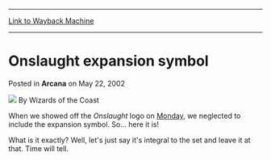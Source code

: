 
---
[Link to Wayback Machine](https://web.archive.org/web/20211128071204/https://magic.wizards.com/en/articles/archive/arcana/onslaught-expansion-symbol-2002-05-22)

[_metadata_:author]:- "Wizards of the Coast"
[_metadata_:description]:- "When we showed off the Onslaught logo on Monday, we neglected to include the expansion symbol. So… here it is!What is it exactly? Well, let's just say it's integral to the set and leave it at that. Time will tell."
[_metadata_:generator]:- "Drupal 7 (http://drupal.org)"
[_metadata_:node]:- "702626"
[_metadata_:publish_date]:- "2002-05-22"
[_metadata_:source]:- "div-main-content"
[_metadata_:title]:- "Onslaught expansion symbol"
[_metadata_:wayback_capture_timestamp]:- "2021-11-28 07:12:04"
[_metadata_:wayback_raw_url]:- "https://web.archive.org/web/20211128071204id_/https://magic.wizards.com/en/articles/archive/arcana/onslaught-expansion-symbol-2002-05-22"
[_metadata_:wayback_url]:- "https://magic.wizards.com/en/articles/archive/arcana/onslaught-expansion-symbol-2002-05-22"
---


Onslaught expansion symbol
==========================



 Posted in **Arcana**
 on May 22, 2002 






![](https://media.magic.wizards.com/styles/auth_small/public/images/person/wizards_author.jpg)
By Wizards of the Coast











When we showed off the *Onslaught* logo on [Monday](/en/articles/archive/onslaught-2002-05-20), we neglected to include the expansion symbol. So… here it is!

What is it exactly? Well, let's just say it's integral to the set and leave it at that. Time will tell.







